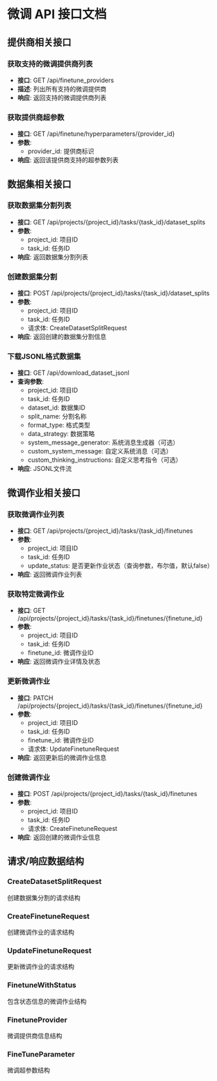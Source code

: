 # 微调 API 接口文档

## 提供商相关接口

### 获取支持的微调提供商列表
- **接口**: GET /api/finetune_providers
- **描述**: 列出所有支持的微调提供商
- **响应**: 返回支持的微调提供商列表

### 获取提供商超参数
- **接口**: GET /api/finetune/hyperparameters/{provider_id}
- **参数**: 
  - provider_id: 提供商标识
- **响应**: 返回该提供商支持的超参数列表

## 数据集相关接口

### 获取数据集分割列表
- **接口**: GET /api/projects/{project_id}/tasks/{task_id}/dataset_splits
- **参数**:
  - project_id: 项目ID
  - task_id: 任务ID
- **响应**: 返回数据集分割列表

### 创建数据集分割
- **接口**: POST /api/projects/{project_id}/tasks/{task_id}/dataset_splits
- **参数**:
  - project_id: 项目ID
  - task_id: 任务ID
  - 请求体: CreateDatasetSplitRequest
- **响应**: 返回创建的数据集分割信息

### 下载JSONL格式数据集
- **接口**: GET /api/download_dataset_jsonl
- **查询参数**:
  - project_id: 项目ID
  - task_id: 任务ID
  - dataset_id: 数据集ID
  - split_name: 分割名称
  - format_type: 格式类型
  - data_strategy: 数据策略
  - system_message_generator: 系统消息生成器（可选）
  - custom_system_message: 自定义系统消息（可选）
  - custom_thinking_instructions: 自定义思考指令（可选）
- **响应**: JSONL文件流

## 微调作业相关接口

### 获取微调作业列表
- **接口**: GET /api/projects/{project_id}/tasks/{task_id}/finetunes
- **参数**:
  - project_id: 项目ID
  - task_id: 任务ID
  - update_status: 是否更新作业状态（查询参数，布尔值，默认false）
- **响应**: 返回微调作业列表

### 获取特定微调作业
- **接口**: GET /api/projects/{project_id}/tasks/{task_id}/finetunes/{finetune_id}
- **参数**:
  - project_id: 项目ID
  - task_id: 任务ID
  - finetune_id: 微调作业ID
- **响应**: 返回微调作业详情及状态

### 更新微调作业
- **接口**: PATCH /api/projects/{project_id}/tasks/{task_id}/finetunes/{finetune_id}
- **参数**:
  - project_id: 项目ID
  - task_id: 任务ID
  - finetune_id: 微调作业ID
  - 请求体: UpdateFinetuneRequest
- **响应**: 返回更新后的微调作业信息

### 创建微调作业
- **接口**: POST /api/projects/{project_id}/tasks/{task_id}/finetunes
- **参数**:
  - project_id: 项目ID
  - task_id: 任务ID
  - 请求体: CreateFinetuneRequest
- **响应**: 返回创建的微调作业信息

## 请求/响应数据结构

### CreateDatasetSplitRequest
创建数据集分割的请求结构

### CreateFinetuneRequest
创建微调作业的请求结构

### UpdateFinetuneRequest
更新微调作业的请求结构

### FinetuneWithStatus
包含状态信息的微调作业结构

### FinetuneProvider
微调提供商信息结构

### FineTuneParameter
微调超参数结构
